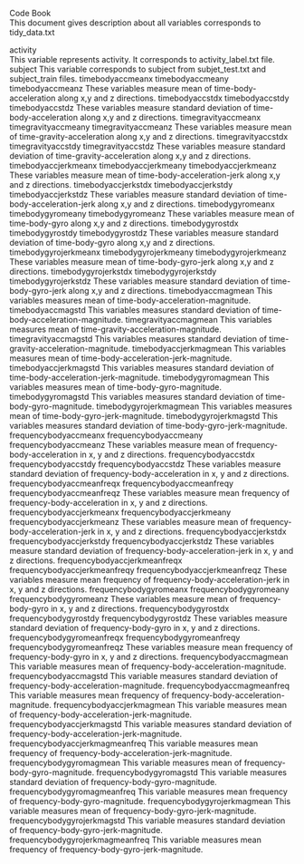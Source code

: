  
 Code Book <br />
 This document gives description about all variables corresponds to tidy_data.txt <br />
 
 activity <br />
			This variable represents activity. It corresponds to activity_label.txt file.
 subject 
			This variable corresponds to subject from subjet_test.txt and subject_train files.
 timebodyaccmeanx 
 timebodyaccmeany 
 timebodyaccmeanz 
			These variables measure mean of time-body-acceleration along x,y and z directions.
 timebodyaccstdx 
 timebodyaccstdy 
 timebodyaccstdz 
			These variables measure standard deviation of time-body-acceleration along x,y and z directions.
 timegravityaccmeanx 
 timegravityaccmeany 
 timegravityaccmeanz 
			These variables measure mean of time-gravity-acceleration along x,y and z directions.
 timegravityaccstdx 
 timegravityaccstdy 
 timegravityaccstdz 
			These variables measure standard deviation of time-gravity-acceleration along x,y and z directions.
 timebodyaccjerkmeanx 
 timebodyaccjerkmeany 
 timebodyaccjerkmeanz 
			These variables measure mean of time-body-acceleration-jerk along x,y and z directions.
 timebodyaccjerkstdx 
 timebodyaccjerkstdy 
 timebodyaccjerkstdz 
			These variables measure standard deviation of time-body-acceleration-jerk along x,y and z directions.
 timebodygyromeanx 
 timebodygyromeany 
 timebodygyromeanz 
			These variables measure mean of time-body-gyro along x,y and z directions.
 timebodygyrostdx 
 timebodygyrostdy 
 timebodygyrostdz 
			These variables measure standard deviation of time-body-gyro along x,y and z directions.
 timebodygyrojerkmeanx 
 timebodygyrojerkmeany 
 timebodygyrojerkmeanz 
			These variables measure mean of time-body-gyro-jerk along x,y and z directions.
 timebodygyrojerkstdx 
 timebodygyrojerkstdy 
 timebodygyrojerkstdz 
			These variables measure standard deviation of time-body-gyro-jerk along x,y and z directions.
 timebodyaccmagmean 
			This variables measures mean of time-body-acceleration-magnitude.
 timebodyaccmagstd 
			This variables measures standard deviation of time-body-acceleration-magnitude.
 timegravityaccmagmean 
			This variables measures mean of time-gravity-acceleration-magnitude.
 timegravityaccmagstd 
			This variables measures standard deviation of time-gravity-acceleration-magnitude.
 timebodyaccjerkmagmean 
			This variables measures mean of time-body-acceleration-jerk-magnitude.
 timebodyaccjerkmagstd 
			This variables measures standard deviation of time-body-acceleration-jerk-magnitude.
 timebodygyromagmean 
			This variables measures mean of time-body-gyro-magnitude.
 timebodygyromagstd 
			This variables measures standard deviation of time-body-gyro-magnitude.
 timebodygyrojerkmagmean 
			This variables measures mean of time-body-gyro-jerk-magnitude.
 timebodygyrojerkmagstd 
			This variables measures standard deviation of time-body-gyro-jerk-magnitude.
 frequencybodyaccmeanx 
 frequencybodyaccmeany 
 frequencybodyaccmeanz 
			These variables measure mean of frequency-body-acceleration in x, y and z directions.
 frequencybodyaccstdx 
 frequencybodyaccstdy 
 frequencybodyaccstdz 
			These variables measure standard deviation of frequency-body-acceleration in x, y and z directions.
 frequencybodyaccmeanfreqx 
 frequencybodyaccmeanfreqy 
 frequencybodyaccmeanfreqz 
			These variables measure mean frequency of frequency-body-acceleration in x, y and z directions.
 frequencybodyaccjerkmeanx 
 frequencybodyaccjerkmeany 
 frequencybodyaccjerkmeanz 
			These variables measure mean of frequency-body-acceleration-jerk in x, y and z directions.
 frequencybodyaccjerkstdx 
 frequencybodyaccjerkstdy 
 frequencybodyaccjerkstdz 
			These variables measure standard deviation of frequency-body-acceleration-jerk in x, y and z directions.
 frequencybodyaccjerkmeanfreqx 
 frequencybodyaccjerkmeanfreqy 
 frequencybodyaccjerkmeanfreqz 
			These variables measure mean frequency of frequency-body-acceleration-jerk in x, y and z directions.
 frequencybodygyromeanx 
 frequencybodygyromeany 
 frequencybodygyromeanz 
			These variables measure mean of frequency-body-gyro in x, y and z directions.
 frequencybodygyrostdx 
 frequencybodygyrostdy 
 frequencybodygyrostdz 
			These variables measure standard deviation of frequency-body-gyro in x, y and z directions.
 frequencybodygyromeanfreqx 
 frequencybodygyromeanfreqy 
 frequencybodygyromeanfreqz 
			These variables measure mean frequency of frequency-body-gyro in x, y and z directions.
 frequencybodyaccmagmean 
			This variable measures mean of frequency-body-acceleration-magnitude.
 frequencybodyaccmagstd 
			This variable measures standard deviation of frequency-body-acceleration-magnitude.
 frequencybodyaccmagmeanfreq 
			This variable measures mean frequency of frequency-body-acceleration-magnitude.
 frequencybodyaccjerkmagmean 
			This variable measures mean of frequency-body-acceleration-jerk-magnitude.
 frequencybodyaccjerkmagstd 
			This variable measures standard deviation of frequency-body-acceleration-jerk-magnitude.
 frequencybodyaccjerkmagmeanfreq 
			This variable measures mean frequency of frequency-body-acceleration-jerk-magnitude.
 frequencybodygyromagmean 
			This variable measures mean of frequency-body-gyro-magnitude.
 frequencybodygyromagstd 
			This variable measures standard deviation of frequency-body-gyro-magnitude.
 frequencybodygyromagmeanfreq 
			This variable measures mean frequency of frequency-body-gyro-magnitude.
 frequencybodygyrojerkmagmean 
			This variable measures mean of frequency-body-gyro-jerk-magnitude.
 frequencybodygyrojerkmagstd 
			This variable measures standard deviation of frequency-body-gyro-jerk-magnitude.
 frequencybodygyrojerkmagmeanfreq
			This variable measures mean frequency of frequency-body-gyro-jerk-magnitude.